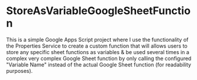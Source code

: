 # StoreAsVariableGoogleSheetFunction
This is a simple Google Apps Script project where I use the functionality of the Properties Service to create a custom function that will allows users to store any specific sheet functions as variables &amp; be used several times in a complex very complex Google Sheet function by only calling the configured "Variable Name" instead of the actual Google Sheet function (for readability purposes).
